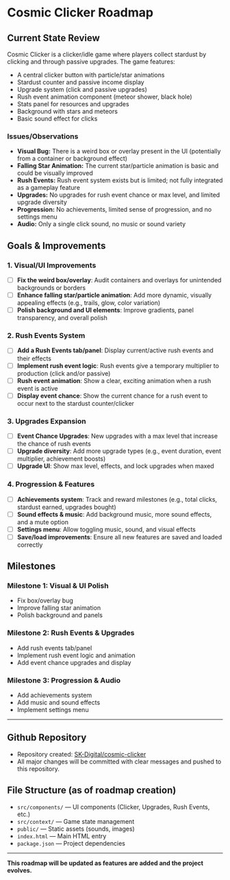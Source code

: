 # Cosmic Clicker Roadmap

## Current State Review

Cosmic Clicker is a clicker/idle game where players collect stardust by clicking and through passive upgrades. The game features:
- A central clicker button with particle/star animations
- Stardust counter and passive income display
- Upgrade system (click and passive upgrades)
- Rush event animation component (meteor shower, black hole)
- Stats panel for resources and upgrades
- Background with stars and meteors
- Basic sound effect for clicks

### Issues/Observations
- **Visual Bug:** There is a weird box or overlay present in the UI (potentially from a container or background effect)
- **Falling Star Animation:** The current star/particle animation is basic and could be visually improved
- **Rush Events:** Rush event system exists but is limited; not fully integrated as a gameplay feature
- **Upgrades:** No upgrades for rush event chance or max level, and limited upgrade diversity
- **Progression:** No achievements, limited sense of progression, and no settings menu
- **Audio:** Only a single click sound, no music or sound variety

## Goals & Improvements

### 1. Visual/UI Improvements
- [ ] **Fix the weird box/overlay**: Audit containers and overlays for unintended backgrounds or borders
- [ ] **Enhance falling star/particle animation**: Add more dynamic, visually appealing effects (e.g., trails, glow, color variation)
- [ ] **Polish background and UI elements**: Improve gradients, panel transparency, and overall polish

### 2. Rush Events System
- [ ] **Add a Rush Events tab/panel**: Display current/active rush events and their effects
- [ ] **Implement rush event logic**: Rush events give a temporary multiplier to production (click and/or passive)
- [ ] **Rush event animation**: Show a clear, exciting animation when a rush event is active
- [ ] **Display event chance**: Show the current chance for a rush event to occur next to the stardust counter/clicker

### 3. Upgrades Expansion
- [ ] **Event Chance Upgrades**: New upgrades with a max level that increase the chance of rush events
- [ ] **Upgrade diversity**: Add more upgrade types (e.g., event duration, event multiplier, achievement boosts)
- [ ] **Upgrade UI**: Show max level, effects, and lock upgrades when maxed

### 4. Progression & Features
- [ ] **Achievements system**: Track and reward milestones (e.g., total clicks, stardust earned, upgrades bought)
- [ ] **Sound effects & music**: Add background music, more sound effects, and a mute option
- [ ] **Settings menu**: Allow toggling music, sound, and visual effects
- [ ] **Save/load improvements**: Ensure all new features are saved and loaded correctly

## Milestones

### Milestone 1: Visual & UI Polish
- Fix box/overlay bug
- Improve falling star animation
- Polish background and panels

### Milestone 2: Rush Events & Upgrades
- Add rush events tab/panel
- Implement rush event logic and animation
- Add event chance upgrades and display

### Milestone 3: Progression & Audio
- Add achievements system
- Add music and sound effects
- Implement settings menu

---

## Github Repository
- Repository created: [SK-Digital/cosmic-clicker](https://github.com/SK-Digital/cosmic-clicker)
- All major changes will be committed with clear messages and pushed to this repository.

## File Structure (as of roadmap creation)

- `src/components/` — UI components (Clicker, Upgrades, Rush Events, etc.)
- `src/context/` — Game state management
- `public/` — Static assets (sounds, images)
- `index.html` — Main HTML entry
- `package.json` — Project dependencies

---

**This roadmap will be updated as features are added and the project evolves.** 